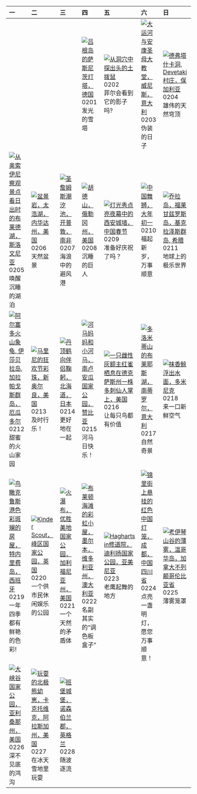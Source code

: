 | 一                                                                                                                                                                                                             | 二                                                                                                                                                                                                        | 三                                                                                                                                                                                                        | 四                                                                                                                                                                                                         | 五                                                                                                                                                                                                                 | 六                                                                                                                                                                                                                  | 日                                                                                                                                                                                                           |
|:--------------------------------------------------------------------------------------------------------------------------------------------------------------------------------------------------------------|:---------------------------------------------------------------------------------------------------------------------------------------------------------------------------------------------------------|:---------------------------------------------------------------------------------------------------------------------------------------------------------------------------------------------------------|:----------------------------------------------------------------------------------------------------------------------------------------------------------------------------------------------------------|:------------------------------------------------------------------------------------------------------------------------------------------------------------------------------------------------------------------|:-------------------------------------------------------------------------------------------------------------------------------------------------------------------------------------------------------------------|:------------------------------------------------------------------------------------------------------------------------------------------------------------------------------------------------------------|
|                                                                                                                                                                                                               |                                                                                                                                                                                                          |                                                                                                                                                                                                          | [![](https://www.bing.com/th?id=OHR.HalbinselJasmund_ZH-CN2110869056_320x240.jpg '吕根岛的萨斯尼茨灯塔，德国')](https://www.bing.com/th?id=OHR.HalbinselJasmund_ZH-CN2110869056_UHD.jpg)<br>0201<br>发光的雪塔              | [![](https://www.bing.com/th?id=OHR.AlpineMarmot_ZH-CN3818584615_320x240.jpg '从洞穴中探出头的土拨鼠')](https://www.bing.com/th?id=OHR.AlpineMarmot_ZH-CN3818584615_UHD.jpg)<br>0202<br>菲尔会看到它的影子吗?                          | [![](https://www.bing.com/th?id=OHR.VeniceCarnival_ZH-CN4965898587_320x240.jpg '大运河与安康圣母大教堂，威尼斯，意大利')](https://www.bing.com/th?id=OHR.VeniceCarnival_ZH-CN4965898587_UHD.jpg)<br>0203<br>伪装的日子                     | [![](https://www.bing.com/th?id=OHR.DevetashkaCave_ZH-CN5186222166_320x240.jpg '德弗塔什卡洞, Devetaki村庄，保加利亚')](https://www.bing.com/th?id=OHR.DevetashkaCave_ZH-CN5186222166_UHD.jpg)<br>0204<br>雄伟的天然穹顶        |
| [![](https://www.bing.com/th?id=OHR.LakeBledSunrise_ZH-CN5580697031_320x240.jpg '从奥索伊尼察观景点看日出时的布莱德湖，斯洛文尼亚')](https://www.bing.com/th?id=OHR.LakeBledSunrise_ZH-CN5580697031_UHD.jpg)<br>0205<br>唤醒沉睡的湖泊       | [![](https://www.bing.com/th?id=OHR.LakeTahoeRock_ZH-CN5770740919_320x240.jpg '盆景岩，太浩湖，内华达州，美国')](https://www.bing.com/th?id=OHR.LakeTahoeRock_ZH-CN5770740919_UHD.jpg)<br>0206<br>天然盆景                  | [![](https://www.bing.com/th?id=OHR.StJamesPool_ZH-CN5930624359_320x240.jpg '圣詹姆斯潮汐池，开普敦，南非')](https://www.bing.com/th?id=OHR.StJamesPool_ZH-CN5930624359_UHD.jpg)<br>0207<br>海浪中的避风港                    | [![](https://www.bing.com/th?id=OHR.MtHoodOregon_ZH-CN6068357532_320x240.jpg '胡德山，俄勒冈州，美国')](https://www.bing.com/th?id=OHR.MtHoodOregon_ZH-CN6068357532_UHD.jpg)<br>0208<br>沉睡的巨人                        | [![](https://www.bing.com/th?id=OHR.ChineseNewYearEve2024_ZH-CN7153418405_320x240.jpg '灯光秀点亮夜幕中的西安城墙，中国春节')](https://www.bing.com/th?id=OHR.ChineseNewYearEve2024_ZH-CN7153418405_UHD.jpg)<br>0209<br>准备好庆祝了吗？    | [![](https://www.bing.com/th?id=OHR.SpringFestival2024_ZH-CN7514007541_320x240.jpg '中国舞狮，大年初一')](https://www.bing.com/th?id=OHR.SpringFestival2024_ZH-CN7514007541_UHD.jpg)<br>0210<br>福起新岁，万事顺意                   | [![](https://www.bing.com/th?id=OHR.FolegandrosGreece_ZH-CN7803666477_320x240.jpg '乔拉岛，福莱甘兹罗斯岛，基克拉泽斯群岛, 希腊')](https://www.bing.com/th?id=OHR.FolegandrosGreece_ZH-CN7803666477_UHD.jpg)<br>0211<br>地球上的极乐世界 |
| [![](https://www.bing.com/th?id=OHR.GiantTortoise_ZH-CN9220903689_320x240.jpg '阿尔塞多火山象龟, 伊莎贝拉岛, 加拉帕戈斯群岛，厄瓜多尔')](https://www.bing.com/th?id=OHR.GiantTortoise_ZH-CN9220903689_UHD.jpg)<br>0212<br>甜蜜的火山家园      | [![](https://www.bing.com/th?id=OHR.MarignyBeads_ZH-CN9346804869_320x240.jpg '马里尼的狂欢节彩珠，新奥尔良，美国')](https://www.bing.com/th?id=OHR.MarignyBeads_ZH-CN9346804869_UHD.jpg)<br>0213<br>及时行乐！                 | [![](https://www.bing.com/th?id=OHR.BowingCrane_ZH-CN0143761293_320x240.jpg '丹顶鹤向伴侣鞠躬，北海道，日本')](https://www.bing.com/th?id=OHR.BowingCrane_ZH-CN0143761293_UHD.jpg)<br>0214<br>更好地在一起                    | [![](https://www.bing.com/th?id=OHR.HippopotamusDay_ZH-CN0518367336_320x240.jpg '河马妈妈和小河马，南卢安瓜国家公园，赞比亚')](https://www.bing.com/th?id=OHR.HippopotamusDay_ZH-CN0518367336_UHD.jpg)<br>0215<br>河马日快乐！       | [![](https://www.bing.com/th?id=OHR.BackyardBird_ZH-CN0522695977_320x240.jpg '一只雌性灰额主红雀栖息在德克萨斯州一株多刺仙人掌上，美国')](https://www.bing.com/th?id=OHR.BackyardBird_ZH-CN0522695977_UHD.jpg)<br>0216<br>让每只鸟都有价值            | [![](https://www.bing.com/th?id=OHR.LakeDolomites_ZH-CN2317113886_320x240.jpg '多洛米蒂山的布莱耶斯湖，南蒂罗尔，意大利')](https://www.bing.com/th?id=OHR.LakeDolomites_ZH-CN2317113886_UHD.jpg)<br>0217<br>自然奇景                       | [![](https://www.bing.com/th?id=OHR.DominicaWhales_ZH-CN1293650397_320x240.jpg '抹香鲸浮出水面，多米尼克')](https://www.bing.com/th?id=OHR.DominicaWhales_ZH-CN1293650397_UHD.jpg)<br>0218<br>来一口新鲜空气                   |
| [![](https://www.bing.com/th?id=OHR.CarnavalTenerife_ZH-CN1559136778_320x240.jpg '鸟瞰克鲁斯港色彩斑斓的房屋，特内里费岛，西班牙')](https://www.bing.com/th?id=OHR.CarnavalTenerife_ZH-CN1559136778_UHD.jpg)<br>0219<br>一年四季都有鲜艳的色彩! | [![](https://www.bing.com/th?id=OHR.PeakDistrictNP_ZH-CN1987784653_320x240.jpg 'Kinder Scout，峰区国家公园，英国')](https://www.bing.com/th?id=OHR.PeakDistrictNP_ZH-CN1987784653_UHD.jpg)<br>0220<br>一个供市民休闲娱乐的公园 | [![](https://www.bing.com/th?id=OHR.YosemiteFirefall_ZH-CN2236242565_320x240.jpg '火瀑布，优胜美地国家公园，加利福尼亚州，美国')](https://www.bing.com/th?id=OHR.YosemiteFirefall_ZH-CN2236242565_UHD.jpg)<br>0221<br>一个天然的矛盾体 | [![](https://www.bing.com/th?id=OHR.BrightonBoxes_ZH-CN0947219018_320x240.jpg '布莱顿海滩的彩虹小屋，墨尔本，维多利亚州，澳大利亚')](https://www.bing.com/th?id=OHR.BrightonBoxes_ZH-CN0947219018_UHD.jpg)<br>0222<br>名副其实的“调色板盒子” | [![](https://www.bing.com/th?id=OHR.HaghartsinMonastery_ZH-CN1705226096_320x240.jpg 'Haghartsin修道院，迪利扬国家公园，亚美尼亚')](https://www.bing.com/th?id=OHR.HaghartsinMonastery_ZH-CN1705226096_UHD.jpg)<br>0223<br>老鹰起舞的地方 | [![](https://www.bing.com/th?id=OHR.LaternFestival2024_ZH-CN8050981828_320x240.jpg '锦里街上悬挂的红色中国灯笼，成都，中国四川省')](https://www.bing.com/th?id=OHR.LaternFestival2024_ZH-CN8050981828_UHD.jpg)<br>0224<br>点亮一盏明灯，愿您万事顺意！ | [![](https://www.bing.com/th?id=OHR.MtPrevostDuncan_ZH-CN2333619635_320x240.jpg '考伊琴山谷的薄雾，温哥华岛，加拿大不列颠哥伦比亚省')](https://www.bing.com/th?id=OHR.MtPrevostDuncan_ZH-CN2333619635_UHD.jpg)<br>0225<br>薄雾笼罩       |
| [![](https://www.bing.com/th?id=OHR.GrandCanyonWinter_ZH-CN2640803517_320x240.jpg '大峡谷国家公园，亚利桑那州，美国')](https://www.bing.com/th?id=OHR.GrandCanyonWinter_ZH-CN2640803517_UHD.jpg)<br>0226<br>深不见底的鸿沟           | [![](https://www.bing.com/th?id=OHR.PolarBearCubs_ZH-CN2913942257_320x240.jpg '玩耍的北极熊幼崽，卡克托维克，阿拉斯加州，美国')](https://www.bing.com/th?id=OHR.PolarBearCubs_ZH-CN2913942257_UHD.jpg)<br>0227<br>在冰天雪地里玩耍      | [![](https://www.bing.com/th?id=OHR.BamburghCastleUK_ZH-CN3201531782_320x240.jpg '班堡城堡，诺森伯兰郡，英格兰')](https://www.bing.com/th?id=OHR.BamburghCastleUK_ZH-CN3201531782_UHD.jpg)<br>0228<br>随波逐流             |                                                                                                                                                                                                           |                                                                                                                                                                                                                   |                                                                                                                                                                                                                    |                                                                                                                                                                                                             |